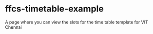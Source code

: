 # ffcs-timetable-example
A page where you can view the slots for the time table template for VIT Chennai
